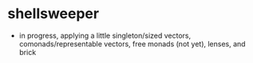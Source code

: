 # shellsweeper
* in progress, applying a little singleton/sized vectors, comonads/representable vectors, free monads (not yet), lenses, and brick
